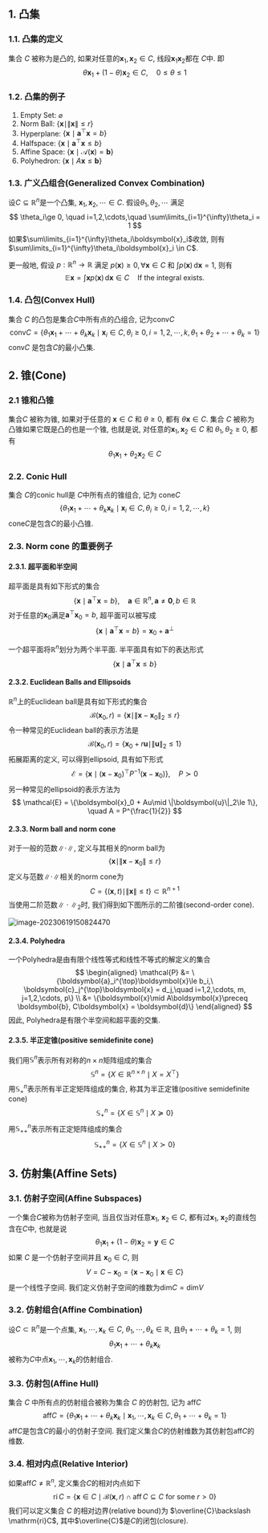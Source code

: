 ## 1. 凸集
### 1.1. 凸集的定义
集合 $C$ 被称为是凸的, 如果对任意的$\boldsymbol{x}_1, \boldsymbol{x}_2\in C$, 线段$\boldsymbol{x}_1 \boldsymbol{x}_2$都在 $C$中. 即
$$
\theta \boldsymbol{x}_1 + (1-\theta)\boldsymbol{x}_2\in C, \quad 0\le \theta\le 1
$$

### 1.2. 凸集的例子
1. Empty Set: $\varnothing$
2. Norm Ball: $\{\boldsymbol{x}\mid \|\boldsymbol{x}\|\le r\}$
3. Hyperplane: $\{\boldsymbol{x}\mid \boldsymbol{a}^{\top}\boldsymbol{x} = b\}$
4. Halfspace: $\{\boldsymbol{x} \mid \boldsymbol{a}^{\top}\boldsymbol{x}\le b\}$
5. Affine Space: $\{\boldsymbol{x}\mid \mathcal{A}(\boldsymbol{x}) = \boldsymbol{b}\}$
6. Polyhedron: $\{\boldsymbol{x}\mid A\boldsymbol{x}\le \boldsymbol{b}\}$

### 1.3. 广义凸组合(Generalized Convex Combination)
设$C\subseteq \mathbb{R}^n$是一个凸集,  $\boldsymbol{x}_1, \boldsymbol{x}_2, \cdots\in C$. 假设$\theta_1, \theta_2,\cdots$ 满足
$$
\theta_i\ge 0, \quad i=1,2,\cdots,\quad \sum\limits_{i=1}^{\infty}\theta_i = 1
$$
如果$\sum\limits_{i=1}^{\infty}\theta_i\boldsymbol{x}_i$收敛, 则有$\sum\limits_{i=1}^{\infty}\theta_i\boldsymbol{x}_i \in C$. 

更一般地, 假设 $p: \mathbb{R}^n\to \mathbb{R}$ 满足 $p(\boldsymbol{x})\ge 0, \forall \boldsymbol{x}\in C$ 和 $\displaystyle{\int} p(\boldsymbol{x}) \, \mathrm{d}\boldsymbol{x}=1$, 则有
$$
\mathbb{E}\boldsymbol{x} = \int \boldsymbol{x}p(\boldsymbol{x}) \, \mathrm{d}\boldsymbol{x} \in C \quad \text{If the integral exists. }
$$

### 1.4. 凸包(Convex Hull)
集合 $C$ 的凸包是集合$C$中所有点的凸组合,  记为$\mathrm{conv}C$ 
$$
\mathrm{conv}C = \{\theta_1\boldsymbol{x}_1+\cdots+\theta_k\boldsymbol{x}_k\mid \boldsymbol{x}_i\in C, \theta_i\ge 0, i=1,2,\cdots,k, \theta_1+\theta_2+\cdots+\theta_k=1\}
$$
$\mathrm{conv}C$ 是包含$C$的最小凸集.



## 2. 锥(Cone)

### 2.1 锥和凸锥

集合$C$ 被称为锥, 如果对于任意的 $\boldsymbol{x}\in C$ 和 $\theta\ge 0$, 都有 $\theta \boldsymbol{x}\in C$. 集合 $C$ 被称为凸锥如果它既是凸的也是一个锥, 也就是说, 对任意的$\boldsymbol{x}_1, \boldsymbol{x}_2\in C$ 和 $\theta_1, \theta_2\ge 0$, 都有 
$$
\theta_1 \boldsymbol{x}_1 + \theta_2\boldsymbol{x}_2\in C
$$


### 2.2. Conic Hull
集合 $C$的conic hull是 $C$中所有点的锥组合, 记为 $\mathrm{cone}C$
$$
\{\theta_1\boldsymbol{x}_1 + \cdots+ \theta_k\boldsymbol{x}_k\mid \boldsymbol{x}_i\in C, \theta_i\ge0, i=1,2,\cdots,k\}
$$
$\mathrm{cone}C$是包含$C$的最小凸锥. 


### 2.3. Norm cone 的重要例子
#### 2.3.1. 超平面和半空间
超平面是具有如下形式的集合
$$
\{\boldsymbol{x} \mid \boldsymbol{a}^{\top}\boldsymbol{x} = b\}, \quad \boldsymbol{a}\in \mathbb{R}^n, \boldsymbol{a}\ne \boldsymbol{0}, b\in \mathbb{R}
$$
对于任意的$\boldsymbol{x}_0$满足$\boldsymbol{a}^{\top}\boldsymbol{x}_0 = b$, 超平面可以被写成
$$
\{\boldsymbol{x} \mid \boldsymbol{a}^{\top}\boldsymbol{x} = b\} = \boldsymbol{x}_0 + \boldsymbol{a}^{\perp}
$$

一个超平面将$\mathbb{R}^n$划分为两个半平面. 半平面具有如下的表达形式
$$
\{\boldsymbol{x}\mid \boldsymbol{a}^{\top} \boldsymbol{x}\le b\}
$$


#### 2.3.2. Euclidean Balls and Ellipsoids
$\mathbb{R}^n$上的Euclidean ball是具有如下形式的集合
$$
\mathcal{B}(\boldsymbol{x}_0, r) = \{\boldsymbol{x}\mid \|\boldsymbol{x} - \boldsymbol{x}_0\|_2\le r\} 
$$
令一种常见的Euclidean ball的表示方法是
$$
\mathcal{B}(\boldsymbol{x}_0, r) = \{\boldsymbol{x}_0 + r\boldsymbol{u}\mid \|\boldsymbol{u}\|_2\le 1\}
$$
拓展距离的定义, 可以得到ellipsoid, 具有如下形式
$$
\mathcal{E} = \{\boldsymbol{x}\mid (\boldsymbol{x} - \boldsymbol{x}_0)^{\top}P^{-1}(\boldsymbol{x} - \boldsymbol{x}_0)\}, \quad P\succ 0
$$
另一种常见的ellipsoid的表示方法为
$$
\mathcal{E} = \{\boldsymbol{x}_0 + Au\mid \|\boldsymbol{u}\|_2\le 1\}, \quad A = P^{\frac{1}{2}}
$$

#### 2.3.3. Norm ball and norm cone
对于一般的范数$\|\cdot\|$, 定义与其相关的norm ball为
$$
\{\boldsymbol{x}\mid \|\boldsymbol{x} - \boldsymbol{x}_0\|\le r\}
$$
定义与范数$\|\cdot\|$相关的norm cone为
$$
C = \{(\boldsymbol{x}, t)\mid \|\boldsymbol{x}\|\le t\} \subset \mathbb{R}^{n+1}
$$
当使用二阶范数$\|\cdot\|_2$时, 我们得到如下图所示的二阶锥(second-order cone).

![image-20230619150824470](Chapter%201.%20凸集/Lecture%201.%20凸集.assets/image-20230619150824470.png)


#### 2.3.4. Polyhedra
一个Polyhedra是由有限个线性等式和线性不等式的解定义的集合
$$
\begin{aligned} 
\mathcal{P} &= \{\boldsymbol{a}_i^{\top}\boldsymbol{x}\le b_i,\ \boldsymbol{c}_j^{\top}\boldsymbol{x} = d_j,\quad  i=1,2,\cdots, m, j=1,2,\cdots, p\} \\ 
&= \{\boldsymbol{x}\mid A\boldsymbol{x}\preceq \boldsymbol{b}, C\boldsymbol{x} = \boldsymbol{d}\}
\end{aligned}
$$
因此, Polyhedra是有限个半空间和超平面的交集. 

#### 2.3.5. 半正定锥(positive semidefinite cone)
我们用$\mathbb{S}^n$表示所有对称的$n\times n$矩阵组成的集合
$$
\mathbb{S}^n = \{X\in \mathbb{R}^{n\times n}\mid X = X^{\top}\}
$$
用$\mathbb{S}^n_+$表示所有半正定矩阵组成的集合, 称其为半正定锥(positive semidefinite cone)
$$
\mathbb{S}^n_+ = \{X\in \mathbb{S}^n\mid X\succeq 0\}
$$
用$\mathbb{S}^n_{++}$表示所有正定矩阵组成的集合
$$
\mathbb{S}^n_{++} = \{X\in \mathbb{S}^n\mid X\succ 0\}
$$


## 3. 仿射集(Affine Sets)

### 3.1. 仿射子空间(Affine Subspaces)
一个集合$C$被称为仿射子空间, 当且仅当对任意$\boldsymbol{x}_1$, $\boldsymbol{x}_2\in C$, 都有过$\boldsymbol{x}_1$, $\boldsymbol{x}_2$的直线包含在$C$中, 也就是说
$$
\theta_1\boldsymbol{x}_1+(1-\theta)\boldsymbol{x}_2 = \boldsymbol{y} \in C
$$
如果 $C$ 是一个仿射子空间并且 $\boldsymbol{x}_0\in C$, 则
$$
V = C - \boldsymbol{x}_0= \{\boldsymbol{x}-\boldsymbol{x}_0\mid \boldsymbol{x}\in C\}
$$
是一个线性子空间.  我们定义仿射子空间的维数为$\mathrm{dim}C = \mathrm{dim}V$

### 3.2. 仿射组合(Affine Combination)
设$C\subset \mathbb{R}^n$是一个点集, $\boldsymbol{x}_1, \cdots, \boldsymbol{x}_k\in C$, $\theta_1, \cdots, \theta_k\in \mathbb{R}$, 且$\theta_1+\cdots+\theta_k=1$, 则
$$
\theta_1\boldsymbol{x}_1 + \cdots + \theta_k\boldsymbol{x}_k
$$
被称为$C$中点$\boldsymbol{x}_1, \cdots, \boldsymbol{x}_k$的仿射组合.

### 3.3. 仿射包(Affine Hull)
集合 $C$ 中所有点的仿射组合被称为集合 $C$ 的仿射包, 记为 $\mathrm{aff} C$
$$
\mathrm{aff}C = \{\theta_1\boldsymbol{x}_1+\cdots+\theta_k\boldsymbol{x}_k\mid \boldsymbol{x}_1,\cdots, \boldsymbol{x}_k\in C, \theta_1+ \cdots+\theta_k=1\}
$$
$\mathrm{aff} C$是包含$C$的最小的仿射子空间. 我们定义集合$C$的仿射维数为其仿射包$\mathrm{aff} C$的维数. 


### 3.4. 相对内点(Relative Interior)
如果$\mathrm{aff}C \neq \mathbb{R}^n$, 定义集合$C$的相对内点如下
$$
\operatorname{ri} C=\{\boldsymbol{x} \in C \mid \mathcal{B}(\boldsymbol{x}, r) \cap \operatorname{aff} C \subseteq C \text { for some } r>0\}
$$
我们可以定义集合 $C$ 的相对边界(relative bound)为 $\overline{C}\backslash \mathrm{ri}C$, 其中$\overline{C}$是$C$的闭包(closure). 





